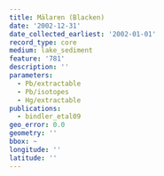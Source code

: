 ```yaml
---
title: Mälaren (Blacken)
date: '2002-12-31'
date_collected_earliest: '2002-01-01'
record_type: core
medium: lake_sediment
feature: '781'
description: ''
parameters:
  - Pb/extractable
  - Pb/isotopes
  - Hg/extractable
publications:
  - bindler_etal09
geo_error: 0.0
geometry: ''
bbox: ~
longitude: ''
latitude: ''
---
```


